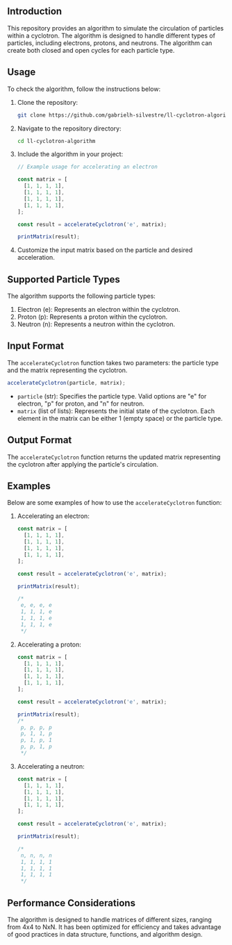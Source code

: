 ## Introduction

This repository provides an algorithm to simulate the circulation of particles within a cyclotron. The algorithm is designed to handle different types of particles, including electrons, protons, and neutrons. The algorithm can create both closed and open cycles for each particle type.

## Usage

To check the algorithm, follow the instructions below:

1. Clone the repository:

   ```bash
   git clone https://github.com/gabrielh-silvestre/ll-cyclotron-algorithm
   ```

2. Navigate to the repository directory:

   ```bash
   cd ll-cyclotron-algorithm
   ```

3. Include the algorithm in your project:

   ```ts
   // Example usage for accelerating an electron

   const matrix = [
     [1, 1, 1, 1],
     [1, 1, 1, 1],
     [1, 1, 1, 1],
     [1, 1, 1, 1],
   ];

   const result = accelerateCyclotron('e', matrix);

   printMatrix(result);
   ```

4. Customize the input matrix based on the particle and desired acceleration.

## Supported Particle Types

The algorithm supports the following particle types:

1. Electron (e): Represents an electron within the cyclotron.
2. Proton (p): Represents a proton within the cyclotron.
3. Neutron (n): Represents a neutron within the cyclotron.

## Input Format

The `accelerateCyclotron` function takes two parameters: the particle type and the matrix representing the cyclotron.

```ts
accelerateCyclotron(particle, matrix);
```

- `particle` (str): Specifies the particle type. Valid options are "e" for electron, "p" for proton, and "n" for neutron.
- `matrix` (list of lists): Represents the initial state of the cyclotron. Each element in the matrix can be either 1 (empty space) or the particle type.

## Output Format

The `accelerateCyclotron` function returns the updated matrix representing the cyclotron after applying the particle's circulation.

## Examples

Below are some examples of how to use the `accelerateCyclotron` function:

1. Accelerating an electron:

   ```ts
   const matrix = [
     [1, 1, 1, 1],
     [1, 1, 1, 1],
     [1, 1, 1, 1],
     [1, 1, 1, 1],
   ];

   const result = accelerateCyclotron('e', matrix);

   printMatrix(result);

   /*
    e, e, e, e
    1, 1, 1, e
    1, 1, 1, e
    1, 1, 1, e
    */
   ```

2. Accelerating a proton:

   ```ts
   const matrix = [
     [1, 1, 1, 1],
     [1, 1, 1, 1],
     [1, 1, 1, 1],
     [1, 1, 1, 1],
   ];

   const result = accelerateCyclotron('e', matrix);

   printMatrix(result);
   /*
    p, p, p, p
    p, 1, 1, p
    p, 1, p, 1
    p, p, 1, p
    */
   ```

3. Accelerating a neutron:

   ```ts
   const matrix = [
     [1, 1, 1, 1],
     [1, 1, 1, 1],
     [1, 1, 1, 1],
     [1, 1, 1, 1],
   ];

   const result = accelerateCyclotron('e', matrix);

   printMatrix(result);

   /*
    n, n, n, n
    1, 1, 1, 1
    1, 1, 1, 1
    1, 1, 1, 1
    */
   ```

## Performance Considerations

The algorithm is designed to handle matrices of different sizes, ranging from 4x4 to NxN. It has been optimized for efficiency and takes advantage of good practices in data structure, functions, and algorithm design.
